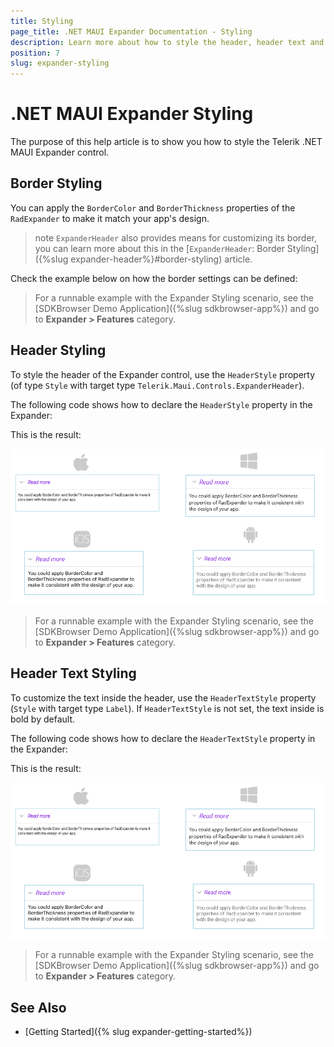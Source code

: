 ```yaml
---
title: Styling
page_title: .NET MAUI Expander Documentation - Styling
description: Learn more about how to style the header, header text and more in the Telerik UI for .NET MAUI Expander.
position: 7
slug: expander-styling
---
```


# .NET MAUI Expander Styling

The purpose of this help article is to show you how to style the Telerik .NET MAUI Expander control. 

## Border Styling

You can apply the `BorderColor` and `BorderThickness` properties of the `RadExpander` to make it match your app's design.

>note `ExpanderHeader` also provides means for customizing its border, you can learn more about this in the [`ExpanderHeader`: Border Styling]({%slug expander-header%}#border-styling) article.

Check the example below on how the border settings can be defined:

<snippet id='expander-features-borderstyling'/>

> For a runnable example with the Expander Styling scenario, see the [SDKBrowser Demo Application]({%slug sdkbrowser-app%}) and go to **Expander > Features** category.

## Header Styling

To style the header of the Expander control, use the `HeaderStyle` property (of type `Style` with target type `Telerik.Maui.Controls.ExpanderHeader`).

The following code shows how to declare the `HeaderStyle` property in the Expander:

<snippet id='expander-features-header-style'/>

This is the result:

![.NET MAUI Expander Header Text styling](images/expander-styling.png "Expander Header Text Styling")

> For a runnable example with the Expander Styling scenario, see the [SDKBrowser Demo Application]({%slug sdkbrowser-app%}) and go to **Expander > Features** category.

## Header Text Styling

To customize the text inside the header, use the `HeaderTextStyle` property (`Style` with target type `Label`). If `HeaderTextStyle` is not set, the text inside is bold by default.

The following code shows how to declare the `HeaderTextStyle` property in the Expander:

<snippet id='expander-features-headertext-styling'/>

This is the result:

![.NET MAUI Expander Header Text styling](images/expander-styling.png "Expander Header Text Styling")

> For a runnable example with the Expander Styling scenario, see the [SDKBrowser Demo Application]({%slug sdkbrowser-app%}) and go to **Expander > Features** category.

## See Also

- [Getting Started]({% slug expander-getting-started%})
